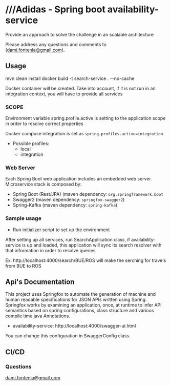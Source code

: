 
# ///Adidas - Spring boot availability-service

Provide an approach to solve the challenge in an scalable architecture

Please address any questions and comments to (dami.fontenla@gmail.com).

## Usage

mvn clean install
docker build -t search-service . --no-cache

Docker container will be created. Take into account, if it is not run in an integration context, you will have
to provide all services
      
### SCOPE

Environment variable spring.profile.active is setting to the application scope in order to resolve correct properties

Docker compose integration is set as `spring.profiles.active=integration`

* Possible profiles:
    - local
    - integration

### Web Server

Each Spring Boot web application includes an embedded web server. Microservice stack is composed by:
  * Spring Boot (Rest/JPA) (maven dependency: `org.springframework.boot`
  * Swagger2 (maven dependency: `springfox-swagger2`)
  * Spring-Kafka (maven dependency: `spring-kafka`)

### Sample usage

* Run initializer script to set up the environment

After setting up all services, run SearchApplication class, if availability-service is up and loaded, this application
will sync its search resolver with that information in order to resolve queries

Ex: http://localhost:4000/search/BUE/ROS will make the serching for travels from BUE to ROS

## Api's Documentation

This project uses Springfox to automate the generation of machine and human readable specifications for JSON APIs written using Spring. 
Springfox works by examining an application, once, at runtime to infer API semantics based on spring configurations, class structure and various compile time java Annotations.

* availability-service: http://localhost:4000/swagger-ui.html

You can change this configuration in SwaggerConfig class.
## CI/CD

### Questions

[dami.fontenla@gmail.com](dami.fontenla@gmail.com)
